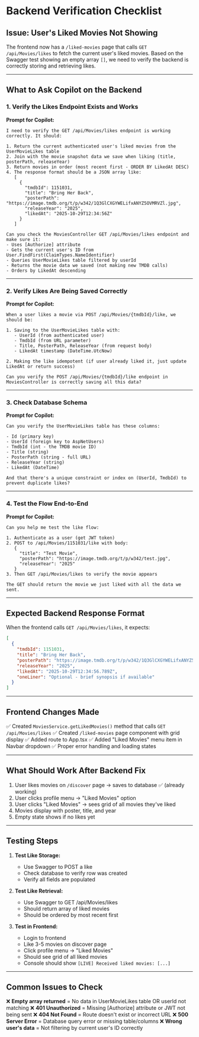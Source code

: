 # Backend Verification Checklist

## Issue: User's Liked Movies Not Showing

The frontend now has a `/liked-movies` page that calls `GET /api/Movies/likes` to fetch the current user's liked movies. Based on the Swagger test showing an empty array `[]`, we need to verify the backend is correctly storing and retrieving likes.

---

## What to Ask Copilot on the Backend

### 1. Verify the Likes Endpoint Exists and Works

**Prompt for Copilot:**
```
I need to verify the GET /api/Movies/likes endpoint is working correctly. It should:

1. Return the current authenticated user's liked movies from the UserMovieLikes table
2. Join with the movie snapshot data we save when liking (title, posterPath, releaseYear)
3. Return movies in order (most recent first - ORDER BY LikedAt DESC)
4. The response format should be a JSON array like:
   [
     {
       "tmdbId": 1151031,
       "title": "Bring Her Back",
       "posterPath": "https://image.tmdb.org/t/p/w342/1Q3GlCXGYWELifxANYZ5OVMRVZl.jpg",
       "releaseYear": "2025",
       "likedAt": "2025-10-29T12:34:56Z"
     }
   ]

Can you check the MoviesController GET /api/Movies/likes endpoint and make sure it:
- Uses [Authorize] attribute
- Gets the current user's ID from User.FindFirst(ClaimTypes.NameIdentifier)
- Queries UserMovieLikes table filtered by userId
- Returns the movie data we saved (not making new TMDB calls)
- Orders by LikedAt descending
```

---

### 2. Verify Likes Are Being Saved Correctly

**Prompt for Copilot:**
```
When a user likes a movie via POST /api/Movies/{tmdbId}/like, we should be:

1. Saving to the UserMovieLikes table with:
   - UserId (from authenticated user)
   - TmdbId (from URL parameter)
   - Title, PosterPath, ReleaseYear (from request body)
   - LikedAt timestamp (DateTime.UtcNow)

2. Making the like idempotent (if user already liked it, just update LikedAt or return success)

Can you verify the POST /api/Movies/{tmdbId}/like endpoint in MoviesController is correctly saving all this data?
```

---

### 3. Check Database Schema

**Prompt for Copilot:**
```
Can you verify the UserMovieLikes table has these columns:

- Id (primary key)
- UserId (foreign key to AspNetUsers)
- TmdbId (int - the TMDB movie ID)
- Title (string)
- PosterPath (string - full URL)
- ReleaseYear (string)
- LikedAt (DateTime)

And that there's a unique constraint or index on (UserId, TmdbId) to prevent duplicate likes?
```

---

### 4. Test the Flow End-to-End

**Prompt for Copilot:**
```
Can you help me test the like flow:

1. Authenticate as a user (get JWT token)
2. POST to /api/Movies/1151031/like with body:
   {
     "title": "Test Movie",
     "posterPath": "https://image.tmdb.org/t/p/w342/test.jpg",
     "releaseYear": "2025"
   }
3. Then GET /api/Movies/likes to verify the movie appears

The GET should return the movie we just liked with all the data we sent.
```

---

## Expected Backend Response Format

When the frontend calls `GET /api/Movies/likes`, it expects:

```json
[
  {
    "tmdbId": 1151031,
    "title": "Bring Her Back",
    "posterPath": "https://image.tmdb.org/t/p/w342/1Q3GlCXGYWELifxANYZ5OVMRVZl.jpg",
    "releaseYear": "2025",
    "likedAt": "2025-10-29T12:34:56.789Z",
    "oneLiner": "Optional - brief synopsis if available"
  }
]
```

---

## Frontend Changes Made

✅ Created `MoviesService.getLikedMovies()` method that calls `GET /api/Movies/likes`
✅ Created `/liked-movies` page component with grid display
✅ Added route to App.tsx
✅ Added "Liked Movies" menu item in Navbar dropdown
✅ Proper error handling and loading states

---

## What Should Work After Backend Fix

1. User likes movies on `/discover` page → saves to database ✅ (already working)
2. User clicks profile menu → "Liked Movies" option
3. User clicks "Liked Movies" → sees grid of all movies they've liked
4. Movies display with poster, title, and year
5. Empty state shows if no likes yet

---

## Testing Steps

1. **Test Like Storage:**
   - Use Swagger to POST a like
   - Check database to verify row was created
   - Verify all fields are populated

2. **Test Like Retrieval:**
   - Use Swagger to GET /api/Movies/likes
   - Should return array of liked movies
   - Should be ordered by most recent first

3. **Test in Frontend:**
   - Login to frontend
   - Like 3-5 movies on discover page
   - Click profile menu → "Liked Movies"
   - Should see grid of all liked movies
   - Console should show `[LIVE] Received liked movies: [...]`

---

## Common Issues to Check

❌ **Empty array returned** = No data in UserMovieLikes table OR userId not matching
❌ **401 Unauthorized** = Missing [Authorize] attribute or JWT not being sent
❌ **404 Not Found** = Route doesn't exist or incorrect URL
❌ **500 Server Error** = Database query error or missing table/columns
❌ **Wrong user's data** = Not filtering by current user's ID correctly

